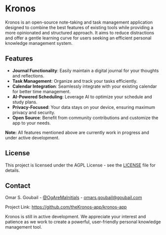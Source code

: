 
# Kronos

Kronos is an open-source note-taking and task management application designed to combine the best features of existing tools while providing a more opinionated and structured approach. It aims to reduce distractions and offer a gentle learning curve for users seeking an efficient personal knowledge management system.

## Features

- **Journal Functionality**: Easily maintain a digital journal for your thoughts and reflections.
- **Task Management**: Organize and track your tasks efficiently.
- **Calendar Integration**: Seamlessly integrate with your existing calendar for better time management.
- **AI-Powered Scheduling**: Leverage AI to optimize your schedule and study plans.
- **Privacy-Focused**: Your data stays on your device, ensuring maximum privacy and security.
- **Open Source**: Benefit from community contributions and customize the app to your needs.

**Note:** All features mentioned above are currently work in progress and under active development.

## License

This project is licensed under the AGPL License - see the [LICENSE](LICENSE) file for details.

## Contact

Omar S. Goubail - [@OgAreMaInitials](https://x.com/OgAreMaInitials) - <omars.goubail@goubail.com>

Project Link: <https://github.com/theKronos-app/kronos-app>

Kronos is still in active development. We appreciate your interest and patience as we work to create a powerful, user-friendly personal knowledge management tool.
